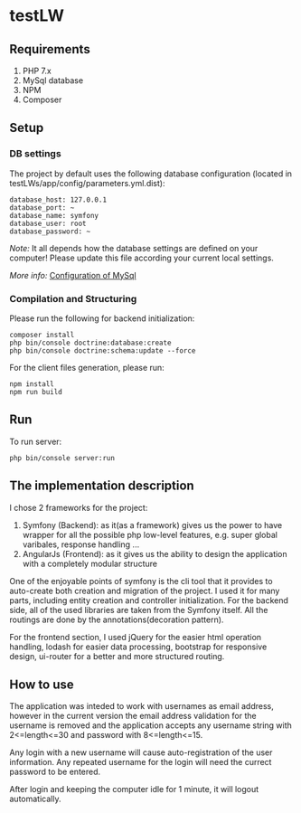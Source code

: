 testLW
======

## Requirements

1. PHP 7.x
2. MySql database
3. NPM
4. Composer

## Setup

### DB settings

The project by default uses the following database configuration (located in testLWs/app/config/parameters.yml.dist):

``` 
database_host: 127.0.0.1
database_port: ~
database_name: symfony
database_user: root
database_password: ~
```   
*Note:* It all depends how the database settings are defined on your computer! Please update this file according your current local settings.

*More info:* [Configuration of MySql](https://dev.mysql.com/doc/workbench/en/wb-mysql-connections-methods-standard.html)

### Compilation and Structuring

Please run the following for backend initialization:

```
composer install
php bin/console doctrine:database:create
php bin/console doctrine:schema:update --force
```

For the client files generation, please run:

```
npm install
npm run build
```

## Run

To run server:

```
php bin/console server:run
```

## The implementation description

I chose 2 frameworks for the project:
1. Symfony (Backend): as it(as a framework) gives us the power to have wrapper for all the possible php low-level features, e.g. super global varibales, response handling ...
2. AngularJs (Frontend): as it gives us the ability to design the application with a completely modular structure

One of the enjoyable points of symfony is the cli tool that it provides to auto-create both creation and migration of the project. I used it for many parts, including entity creation and controller initialization. For the backend side, all of the used libraries are taken from the Symfony itself. All the routings are done by the annotations(decoration pattern).

For the frontend section, I used jQuery for the easier html operation handling, lodash for easier data processing, bootstrap for responsive design, ui-router for a better and more structured routing.

## How to use

The application was inteded to work with usernames as email address, however in the current version the email address validation for the username is removed and the application accepts any username string with 2<=length<=30 and password with 8<=length<=15.

Any login with a new username will cause auto-registration of the user information. Any repeated username for the login will need the currect password to be entered.

After login and keeping the computer idle for 1 minute, it will logout automatically.
